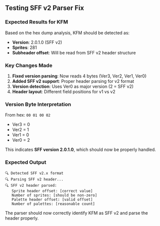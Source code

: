 ## Testing SFF v2 Parser Fix

### Expected Results for KFM

Based on the hex dump analysis, KFM should be detected as:
- **Version**: 2.0.1.0 (SFF v2)
- **Sprites**: 281
- **Subheader offset**: Will be read from SFF v2 header structure

### Key Changes Made

1. **Fixed version parsing**: Now reads 4 bytes (Ver3, Ver2, Ver1, Ver0)
2. **Added SFF v2 support**: Proper header parsing for v2 format
3. **Version detection**: Uses Ver0 as major version (2 = SFF v2)
4. **Header layout**: Different field positions for v1 vs v2

### Version Byte Interpretation

From hex: `00 01 00 02`
- Ver3 = 0
- Ver2 = 1  
- Ver1 = 0
- Ver0 = 2

This indicates **SFF version 2.0.1.0**, which should now be properly handled.

### Expected Output

```
🔍 Detected SFF v2.x format
🔍 Parsing SFF v2 header...
🔍 SFF v2 header parsed:
   Sprite header offset: [correct value]
   Number of sprites: [should be non-zero]
   Palette header offset: [valid offset]
   Number of palettes: [reasonable count]
```

The parser should now correctly identify KFM as SFF v2 and parse the header properly.
